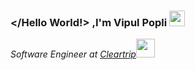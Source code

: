 ### </Hello World!> ,I'm Vipul Popli <img src="https://media.giphy.com/media/hvRJCLFzcasrR4ia7z/giphy.gif" width="25px"> 
<p><em>Software Engineer at <a href="https://www.cleartrip.com/flights">Cleartrip</a><img src="https://media.giphy.com/media/WUlplcMpOCEmTGBtBW/giphy.gif" width="30"> 
</em></p>

